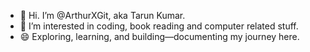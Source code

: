 - 👋 Hi. I’m @ArthurXGit, aka Tarun Kumar.
- 👀 I’m interested in coding, book reading and computer related stuff.
- 😄 Exploring, learning, and building—documenting my journey here.
<!---
ArthurXGit/ArthurXGit is a ✨ special ✨ repository because its `README.md` (this file) appears on your GitHub profile.
You can click the Preview link to take a look at your changes.
--->
